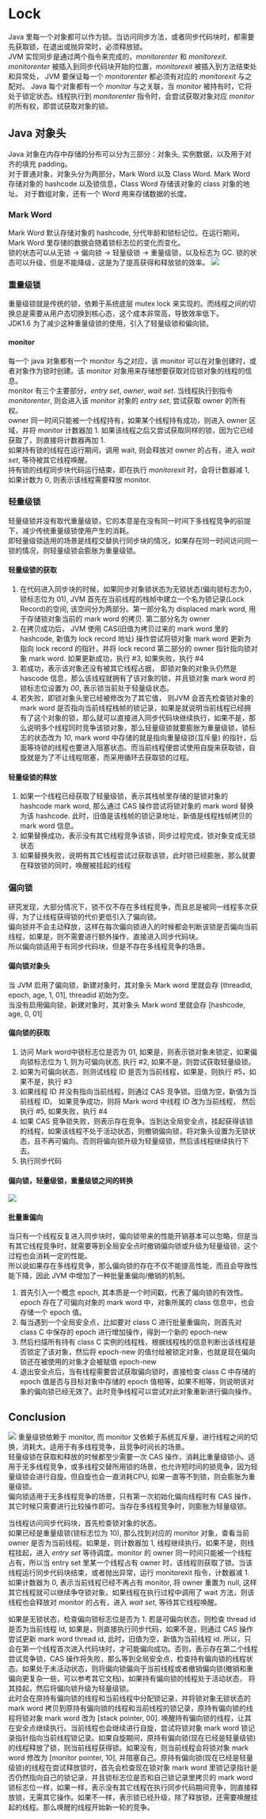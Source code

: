 # Lock
Java 里每一个对象都可以作为锁。当访问同步方法，或者同步代码块时，都需要先获取锁，在退出或抛异常时，必须释放锁。  
JVM 实现同步是通过两个指令来完成的，*monitorenter* 和 *monitorexit*. *monitorenter* 被插入到同步代码块开始的位置，*monitorexit* 被插入到方法结束处和异常处， JVM 要保证每一个 *monitorenter* 都必须有对应的 *monitorexit* 与之配对。 
Java 每个对象都有一个 *monitor* 与之关联，当 *monitor* 被持有时，它将处于锁定状态。线程执行到 *monitorenter* 指令时，会尝试获取对象对应 *monitor* 的所有权，即尝试获取对象的锁。  

## Java 对象头
Java 对象在内存中存储的分布可以分为三部分：对象头, 实例数据，以及用于对齐的填充 padding。  
对于普通对象，对象头分为两部分，Mark Word 以及 Class Word. Mark Word 存储对象的 hashcode 以及锁信息，Class Word 存储该对象的 class 对象的地址。 对于数组对象，还有一个 Word 用来存储数据的长度。
### Mark Word
Mark Word 默认存储对象的 hashcode, 分代年龄和锁标记位。在运行期间，Mark Word 里存储的数据会随着锁标志位的变化而变化。  
锁的状态可以从无锁 -> 偏向锁 -> 轻量级锁 -> 重量级锁，以及标志为 GC. 锁的状态可以升级，但是不能降级，这是为了提高获得和释放锁的效率。
![](image/mark-word.png)

### 重量级锁
重量级锁就是传统的锁，依赖于系统底层 mutex lock 来实现的。而线程之间的切换总是需要从用户态切换到核心态，这个成本非常高，导致效率低下。  
JDK1.6 为了减少这种重量级锁的使用，引入了轻量级锁和偏向锁。  
#### monitor
每一个 java 对象都有一个 monitor 与之对应，该 monitor 可以在对象创建时，或者对象作为锁时创建。该 monitor  对象用来存储想要获取对应锁对象的线程的信息。    
monitor 有三个主要部分，*entry set*, *owner*, *wait set*. 
当线程执行到指令 *monitorenter*, 则会进入该 monitor 对象的 *entry set*, 尝试获取 owner 的所有权。  
owner 同一时间只能被一个线程持有，如果某个线程持有成功，则进入 owner 区域，并将 monitor 计数器加 1. 如果该线程之后又尝试获取同样的锁，因为它已经获取了，则直接将计数器再加 1.   
如果持有锁的线程在运行期间，调用 wait, 则会释放对 owner 的占有，进入 *wait set*, 等待被其它线程唤醒。  
持有锁的线程同步块代码运行结束，即在执行 *monitorexit* 时，会将计数器减 1, 如果计数为 0, 则表示该线程需要释放 monitor. 
 
### 轻量级锁
轻量级锁并没有取代重量级锁，它的本意是在没有同一时间下多线程竞争的前提下，减少传统重量级锁使用产生的消耗。  
即轻量级锁适用的场景是线程交替执行同步块的情况，如果存在同一时间访问同一锁的情况，则轻量级锁会膨胀为重量级锁。  

#### 轻量级锁的获取
1. 在代码进入同步块的时候，如果同步对象锁状态为无锁状态(偏向锁标志为0，锁标志位为 01), JVM 首先在当前线程的栈帧中建立一个名为锁记录(Lock Record)的空间, 该空间分为两部分。第一部分名为 displaced mark word, 用于存储锁对象当前的 mark word 的拷贝. 第二部分名为 owner
2. 在拷贝成功后， JVM 使用 CAS(旧值为拷贝过来的 mark word 里的 hashcode, 新值为 lock record 地址) 操作尝试将锁对象 mark word 更新为指向 lock record 的指针，并将 lock record 第二部分的 owner 指针指向锁对象 mark word. 如果更新成功，执行 #3, 如果失败，执行 #4
3. 若成功，表示该对象还没有被其它线程占据， 即锁对象的对象头仍然是 hascode 信息，那么该线程就拥有了该对象的锁，并且锁对象 mark word 的锁标志位设置为 *00*, 表示锁当前处于轻量级状态。
4. 若失败，即锁对象头里已经被修改为了其它值， 则JVM 会首先检查锁对象的 mark word 是否指向当前线程栈帧的锁记录，如果是就说明当前线程已经拥有了这个对象的锁，那么就可以直接进入同步代码块继续执行，如果不是，那么说明多个线程同时竞争该锁对象，那么轻量级锁就要膨胀为重量级锁，锁标志的状态改为 *10*, mark word 中存储的就是指向重量级锁(互斥量) 的指针，后面等待锁的线程也要进入阻塞状态。而当前线程便尝试使用自旋来获取锁，自旋就是为了不让线程阻塞，而采用循环去获取锁的过程。

#### 轻量级锁的释放
1. 如果一个线程已经获取了轻量级锁，表示其栈帧里存储的是锁对象的 hashcode mark word, 那么通过 CAS 操作尝试将锁对象的 mark word 替换为该 hashcode. 此时，旧值是该栈帧的锁记录地址，新值是线程栈帧拷贝的 mark word 信息。
2. 如果替换成功，表示没有其它线程竞争该锁，同步过程完成，锁对象变成无锁状态
3. 如果替换失败，说明有其它线程尝试过获取该锁，此时锁已经膨胀，那么就要在释放锁的同时，唤醒被挂起的线程

### 偏向锁
研究发现，大部分情况下，锁不仅不存在多线程竞争，而且总是被同一线程多次获得，为了让线程获得锁的代价更低引入了偏向锁。  
偏向锁并不会主动释放，这样在每次偏向锁进入的时候都会判断该锁是否偏向当前线程，如果是，则不需要进行额外操作，直接进入同步代码块。  
所以偏向锁适用于有同步代码块，但是不存在多线程竞争的场景。
#### 偏向锁对象头
当 JVM 启用了偏向锁，新建对象时，其对象头 Mark word 里就会存 [threadId, epoch, age, 1, 01], threadid 初始为空。  
当没有启用偏向锁，新建对象时，其对象头 Mark word 里就会存 [hashcode, age, 0, 01]

#### 偏向锁的获取
1. 访问 Mark word中锁标志位是否为 01, 如果是，则表示锁对象未锁定，如果偏向锁标志位为 1, 则为可偏向状态, 执行 #2, 如果不是，则尝试获取轻量级锁。
2. 如果为可偏向状态，则测试线程 ID 是否为当前线程，如果是，则执行 #5，如果不是，执行 #3
3. 如果线程 ID 并没有指向当前线程，则通过 CAS 竞争锁。旧值为空，新值为当前线程 ID。 如果竞争成功，则将 Mark word 中线程 ID 改为当前线程， 然后执行 #5, 如果失败，执行 #4
4. 如果 CAS 竞争锁失败，则表示存在竞争。当到达全局安全点，挂起获得该锁的线程，如果该线程不处于活动状态，则撤销偏向锁，将对象头设置为无锁状态，且不再可偏向。否则将偏向锁升级为轻量级锁，然后该线程继续执行下去。
5. 执行同步代码

#### 偏向锁，轻量级锁，重量级锁之间的转换
![](./image/lock-transition.png)

#### 批量重偏向
当只有一个线程反复进入同步块时，偏向锁带来的性能开销基本可以忽略，但是当有其它线程竞争时，就需要等到全局安全点时撤销偏向锁或升级为轻量级锁，这个过程也会消耗一定的性能。  
所以说如果存在多线程竞争，那么偏向锁的存在不仅不能提高性能，而且会导致性能下降，因此 JVM 中增加了一种批量重偏向/撤销的机制。  
1. 首先引入一个概念 epoch, 其本质是一个时间戳，代表了偏向锁的有效性。epoch 存在了可偏向对象的 mark word 中，对象所属的 class 信息中，也会存储一个 epoch 值。
2. 每当遇到一个全局安全点，比如要对 class C 进行批量重偏向，则首先对 class C 中保存的 epoch 进行增加操作，得到一个新的 epoch-new
3. 然后扫描所有持有 class C 实例的线程栈，根据线程栈的信息判断出该线程是否锁定了该对象，然后将 epoch-new 的值付给被锁定对象，也就是现在偏向锁还在被使用的对象才会被赋值 epoch-new
4. 退出安全点后，当有线程需要尝试获取偏向锁时，直接检查 class C 中存储的 epoch 值是否与目标对象中存储的 epoch 值相等，如果不相等，则说明该对象的偏向锁已经无效了。此时竞争线程可以尝试对此对象重新进行偏向操作。

## Conclusion
![](./image/lock.png)
重量级锁依赖于 monitor, 而 monitor 又依赖于系统互斥量，进行线程之间的切换，消耗大。适用于有多线程竞争，且竞争时间长的场景。  
轻量级锁在获取和释放的时候都至少需要一次 CAS 操作，消耗比重量级锁小。适用于无多线程竞争，或多线程交替所用锁的场景，也允许短时间的锁竞争，因为轻量级锁会进行自旋。但自旋也会一直消耗CPU, 如果一直等不到锁，则会膨胀为重量级锁。  
偏向锁适用于无多线程竞争的场景，只有第一次初始化偏向线程时有 CAS 操作，其它时候只需要进行比较操作即可。当存在多线程竞争时，则膨胀为轻量级锁。  

当线程访问同步代码块，首先检查锁对象的状态。  
如果已经是重量级锁(锁标志位为 10), 那么找到对应的 monitor 对象，查看当前 owner 是否为当前线程。如果是，则计数器加 1, 线程继续执行。如果不是，则线程挂起，进入 *entry set* 等待调度。monitor 的 owner 同一时间只能被一个线程占有，所以当 entry set 里某一个线程占有 owner 时，该线程则获取了锁。当该线程运行同步代码块结束，或者抛出异常，运行 monitorexit 指令，计数器减 1. 如果计数器为 0, 表示当前线程已经不再占有 monitor, 将 owner 重置为 null, 这样其它线程就可以继续争夺锁对象。如果线程在执行过程中调用了 wait 方法，则该线程也会释放对 monitor 的占有，进入 *wait set*, 等待其它线程唤醒。  

如果是无锁状态，检查偏向锁标志位是否为 1. 若是可偏向状态，则检查 thread id 是否为当前线程 Id, 如果是，则直接执行同步代码，如果不是，则通过 CAS 操作尝试更新 mark word thread id, 此时，旧值为空，新值为当前线程 id. 所以，只会在第一个线程首次进入代码块时，才可能偏向成功。否则，表示存在第二个线程尝试竞争锁，CAS 操作将失败，那么等到全局安全点，检查持有偏向锁的线程状态。如果处于未活动状态，则将偏向锁偏向于当前线程或者撤销偏向锁(撤销和重偏向更复杂一些，可以参考其它文档)。如果持有偏向锁的线程处于活动状态， 将其挂起，然后将偏向锁升级为轻量级锁。  
此时会在原持有偏向锁的线程和当前线程中分配锁记录，并将锁对象无锁状态的 mark word 拷贝到原持有偏向锁的线程和当前线程的锁记录，原持有偏向锁的线程将锁对象 mark word 改为 [stack pointer, 00]. 唤醒持有偏向锁的线程，让其在安全点继续执行。当前线程也会继续进行自旋，尝试将锁对象 mark word 锁记录指针指向当前线程锁记录。如果自旋期间，原持有偏向锁(现在已经是轻量级锁)的线程释放了锁，则当前线程获得锁。如果没有，则当前线程会将锁对象 mark word 修改为 [monitor pointer, 10], 并阻塞自己。原持有偏向锁(现在已经是轻量级锁)的线程在尝试释放锁时，首先会检查现在锁对象 mark word 里锁记录指针是否仍然指向自己的锁记录，并且锁标志位是否和自己锁记录里拷贝的 mark word 锁标志位一样，如果一样，表示没有其它线程在执行同步代码期间竞争，则直接释放锁，无需其它操作。如果不一样，表示锁已经升级，除了释放锁，还需要唤醒挂起的线程。那么唤醒的线程开始新一轮的竞争。